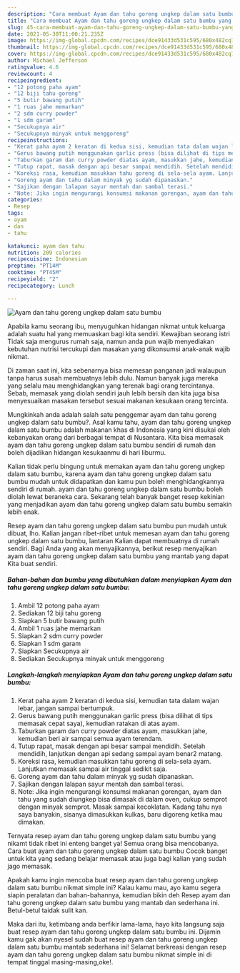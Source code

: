 ```yaml
---
description: "Cara membuat Ayam dan tahu goreng ungkep dalam satu bumbu yang lezat dan Mudah Dibuat"
title: "Cara membuat Ayam dan tahu goreng ungkep dalam satu bumbu yang lezat dan Mudah Dibuat"
slug: 45-cara-membuat-ayam-dan-tahu-goreng-ungkep-dalam-satu-bumbu-yang-lezat-dan-mudah-dibuat
date: 2021-05-30T11:00:21.235Z
image: https://img-global.cpcdn.com/recipes/dce91433d531c595/680x482cq70/ayam-dan-tahu-goreng-ungkep-dalam-satu-bumbu-foto-resep-utama.jpg
thumbnail: https://img-global.cpcdn.com/recipes/dce91433d531c595/680x482cq70/ayam-dan-tahu-goreng-ungkep-dalam-satu-bumbu-foto-resep-utama.jpg
cover: https://img-global.cpcdn.com/recipes/dce91433d531c595/680x482cq70/ayam-dan-tahu-goreng-ungkep-dalam-satu-bumbu-foto-resep-utama.jpg
author: Michael Jefferson
ratingvalue: 4.6
reviewcount: 4
recipeingredient:
- "12 potong paha ayam"
- "12 biji tahu goreng"
- "5 butir bawang putih"
- "1 ruas jahe memarkan"
- "2 sdm curry powder"
- "1 sdm garam"
- "Secukupnya air"
- "Secukupnya minyak untuk menggoreng"
recipeinstructions:
- "Kerat paha ayam 2 keratan di kedua sisi, kemudian tata dalam wajan lebar, jangan sampai bertumpuk."
- "Gerus bawang putih menggunakan garlic press (bisa dilihat di tips memasak cepat saya), kemudian ratakan di atas ayam."
- "Taburkan garam dan curry powder diatas ayam, masukkan jahe, kemudian beri air sampai semua ayam terendam."
- "Tutup rapat, masak dengan api besar sampai mendidih. Setelah mendidih, lanjutkan dengan api sedang sampai ayam benar2 matang."
- "Koreksi rasa, kemudian masukkan tahu goreng di sela-sela ayam. Lanjutkan memasak sampai air tinggal sedikit saja."
- "Goreng ayam dan tahu dalam minyak yg sudah dipanaskan."
- "Sajikan dengan lalapan sayur mentah dan sambal terasi."
- "Note: Jika ingin mengurangi konsumsi makanan gorengan, ayam dan tahu yang sudah diungkep bisa dimasak di dalam oven, cukup semprot dengan minyak semprot. Masak sampai kecoklatan. Kadang tahu nya saya banyakin, sisanya dimasukkan kulkas, baru digoreng ketika mau dimakan."
categories:
- Resep
tags:
- ayam
- dan
- tahu

katakunci: ayam dan tahu 
nutrition: 209 calories
recipecuisine: Indonesian
preptime: "PT14M"
cooktime: "PT45M"
recipeyield: "2"
recipecategory: Lunch

---
```



![Ayam dan tahu goreng ungkep dalam satu bumbu](https://img-global.cpcdn.com/recipes/dce91433d531c595/680x482cq70/ayam-dan-tahu-goreng-ungkep-dalam-satu-bumbu-foto-resep-utama.jpg)

Apabila kamu seorang ibu, menyuguhkan hidangan nikmat untuk keluarga adalah suatu hal yang memuaskan bagi kita sendiri. Kewajiban seorang istri Tidak saja mengurus rumah saja, namun anda pun wajib menyediakan kebutuhan nutrisi tercukupi dan masakan yang dikonsumsi anak-anak wajib nikmat.

Di zaman  saat ini, kita sebenarnya bisa memesan panganan jadi walaupun tanpa harus susah membuatnya lebih dulu. Namun banyak juga mereka yang selalu mau menghidangkan yang terenak bagi orang tercintanya. Sebab, memasak yang diolah sendiri jauh lebih bersih dan kita juga bisa menyesuaikan masakan tersebut sesuai makanan kesukaan orang tercinta. 



Mungkinkah anda adalah salah satu penggemar ayam dan tahu goreng ungkep dalam satu bumbu?. Asal kamu tahu, ayam dan tahu goreng ungkep dalam satu bumbu adalah makanan khas di Indonesia yang kini disukai oleh kebanyakan orang dari berbagai tempat di Nusantara. Kita bisa memasak ayam dan tahu goreng ungkep dalam satu bumbu sendiri di rumah dan boleh dijadikan hidangan kesukaanmu di hari liburmu.

Kalian tidak perlu bingung untuk memakan ayam dan tahu goreng ungkep dalam satu bumbu, karena ayam dan tahu goreng ungkep dalam satu bumbu mudah untuk didapatkan dan kamu pun boleh menghidangkannya sendiri di rumah. ayam dan tahu goreng ungkep dalam satu bumbu boleh diolah lewat beraneka cara. Sekarang telah banyak banget resep kekinian yang menjadikan ayam dan tahu goreng ungkep dalam satu bumbu semakin lebih enak.

Resep ayam dan tahu goreng ungkep dalam satu bumbu pun mudah untuk dibuat, lho. Kalian jangan ribet-ribet untuk memesan ayam dan tahu goreng ungkep dalam satu bumbu, lantaran Kalian dapat membuatnya di rumah sendiri. Bagi Anda yang akan menyajikannya, berikut resep menyajikan ayam dan tahu goreng ungkep dalam satu bumbu yang mantab yang dapat Kita buat sendiri.

<!--inarticleads1-->

##### Bahan-bahan dan bumbu yang dibutuhkan dalam menyiapkan Ayam dan tahu goreng ungkep dalam satu bumbu:

1. Ambil 12 potong paha ayam
1. Sediakan 12 biji tahu goreng
1. Siapkan 5 butir bawang putih
1. Ambil 1 ruas jahe memarkan
1. Siapkan 2 sdm curry powder
1. Siapkan 1 sdm garam
1. Siapkan Secukupnya air
1. Sediakan Secukupnya minyak untuk menggoreng




<!--inarticleads2-->

##### Langkah-langkah menyiapkan Ayam dan tahu goreng ungkep dalam satu bumbu:

1. Kerat paha ayam 2 keratan di kedua sisi, kemudian tata dalam wajan lebar, jangan sampai bertumpuk.
1. Gerus bawang putih menggunakan garlic press (bisa dilihat di tips memasak cepat saya), kemudian ratakan di atas ayam.
1. Taburkan garam dan curry powder diatas ayam, masukkan jahe, kemudian beri air sampai semua ayam terendam.
1. Tutup rapat, masak dengan api besar sampai mendidih. Setelah mendidih, lanjutkan dengan api sedang sampai ayam benar2 matang.
1. Koreksi rasa, kemudian masukkan tahu goreng di sela-sela ayam. Lanjutkan memasak sampai air tinggal sedikit saja.
1. Goreng ayam dan tahu dalam minyak yg sudah dipanaskan.
1. Sajikan dengan lalapan sayur mentah dan sambal terasi.
1. Note: Jika ingin mengurangi konsumsi makanan gorengan, ayam dan tahu yang sudah diungkep bisa dimasak di dalam oven, cukup semprot dengan minyak semprot. Masak sampai kecoklatan. Kadang tahu nya saya banyakin, sisanya dimasukkan kulkas, baru digoreng ketika mau dimakan.




Ternyata resep ayam dan tahu goreng ungkep dalam satu bumbu yang nikamt tidak ribet ini enteng banget ya! Semua orang bisa mencobanya. Cara buat ayam dan tahu goreng ungkep dalam satu bumbu Cocok banget untuk kita yang sedang belajar memasak atau juga bagi kalian yang sudah jago memasak.

Apakah kamu ingin mencoba buat resep ayam dan tahu goreng ungkep dalam satu bumbu nikmat simple ini? Kalau kamu mau, ayo kamu segera siapin peralatan dan bahan-bahannya, kemudian bikin deh Resep ayam dan tahu goreng ungkep dalam satu bumbu yang mantab dan sederhana ini. Betul-betul taidak sulit kan. 

Maka dari itu, ketimbang anda berfikir lama-lama, hayo kita langsung saja buat resep ayam dan tahu goreng ungkep dalam satu bumbu ini. Dijamin kamu gak akan nyesel sudah buat resep ayam dan tahu goreng ungkep dalam satu bumbu mantab sederhana ini! Selamat berkreasi dengan resep ayam dan tahu goreng ungkep dalam satu bumbu nikmat simple ini di tempat tinggal masing-masing,oke!.

